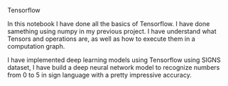 Tensorflow

In this notebook I have done all  the basics of Tensorflow. I have done samething using numpy in my previous project. I have understand what Tensors and operations are, as well as how to execute them in a computation graph.

I have implemented deep learning models using Tensorflow  using  SIGNS dataset, I have build a deep neural network model to recognize numbers from 0 to 5 in sign language with a pretty impressive accuracy.